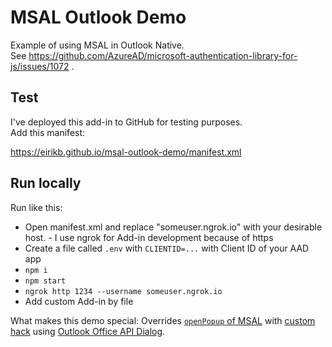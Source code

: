 # MSAL Outlook Demo

Example of using MSAL in Outlook Native.  
See https://github.com/AzureAD/microsoft-authentication-library-for-js/issues/1072 .

## Test 

I've deployed this add-in to GitHub for testing purposes.  
Add this manifest:

https://eirikb.github.io/msal-outlook-demo/manifest.xml


## Run locally

Run like this:
  * Open manifest.xml and replace "someuser.ngrok.io" with your desirable host. - I use ngrok for Add-in development because of https
  * Create a file called `.env` with `CLIENTID=...` with Client ID of your AAD app
  * `npm i`
  * `npm start`
  * `ngrok http 1234 --username someuser.ngrok.io`
  * Add custom Add-in by file
  
  
What makes this demo special:
Overrides [`openPopup` of MSAL](https://github.com/AzureAD/microsoft-authentication-library-for-js/blob/e3f4081/lib/msal-core/src/UserAgentApplication.ts#L738-L770) with [custom hack](https://github.com/eirikb/msal-outlook-demo/blob/2a034bc/app.js#L62-L77) using [Outlook Office API Dialog](https://docs.microsoft.com/en-us/javascript/api/office/office.dialogoptions).  
